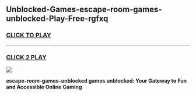 
## Unblocked-Games-escape-room-games-unblocked-Play-Free-rgfxq
<h3>
<a href="https://premium76.site?title=escape-room-games-unblocked&ref=12A">CLICK TO PLAY</a></h3>
<hr>

<h3>
<a href="https://premium76.site?title=escape-room-games-unblocked&ref=12A">CLICK 2 PLAY</a>
  
</h3>

<a href="https://premium76.site?title=escape-room-games-unblocked&ref=12A"><img src="https://clearcache.store/games.png"></a>


**escape-room-games-unblocked games unblocked: Your Gateway to Fun and Accessible Online Gaming**
